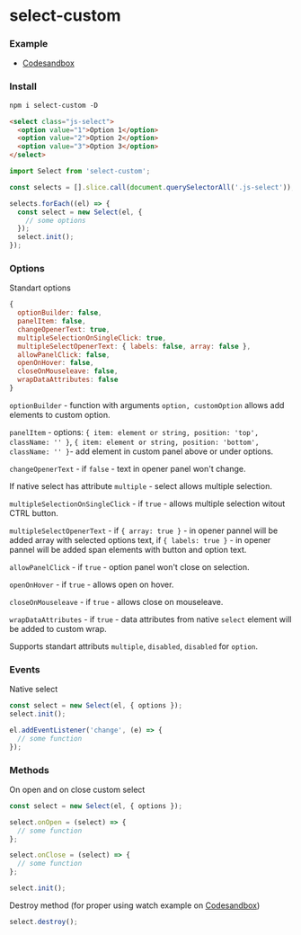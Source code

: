 # select-custom

### Example

  * [Codesandbox](https://codesandbox.io/s/krcji)

### Install

```html
npm i select-custom -D
```

```html
<select class="js-select">
  <option value="1">Option 1</option>
  <option value="2">Option 2</option>
  <option value="3">Option 3</option>
</select>
```

```js
import Select from 'select-custom';

const selects = [].slice.call(document.querySelectorAll('.js-select'));

selects.forEach((el) => {
  const select = new Select(el, {
    // some options
  });
  select.init();
});
```

### Options

Standart options
```js
{
  optionBuilder: false,
  panelItem: false,
  changeOpenerText: true,
  multipleSelectionOnSingleClick: true,
  multipleSelectOpenerText: { labels: false, array: false },
  allowPanelClick: false,
  openOnHover: false,
  closeOnMouseleave: false,
  wrapDataAttributes: false
}
```

`optionBuilder` - function with arguments `option, customOption` allows add elements to custom option.

`panelItem` - options: `{ item: element or string, position: 'top', className: '' }`, `{ item: element or string, position: 'bottom', className: '' }`- add element in custom panel above or under options.

`changeOpenerText` - if `false` - text in opener panel won't change.

If native select has attribute `multiple` - select allows multiple selection.

`multipleSelectionOnSingleClick` - if `true` - allows multiple selection witout CTRL button.

`multipleSelectOpenerText` - if `{ array: true }` - in opener pannel will be added array with selected options text, if `{ labels: true }` - in opener pannel will be added span elements with button and option text.

`allowPanelClick` - if `true` - option panel won't close on selection.

`openOnHover` - if `true` - allows open on hover.

`closeOnMouseleave` - if `true` - allows close on mouseleave.

`wrapDataAttributes` - if `true` - data attributes from native `select` element will be added to custom wrap.

Supports standart attributs `multiple`, `disabled`, `disabled` for `option`.

### Events

Native select
```js
const select = new Select(el, { options });
select.init();

el.addEventListener('change', (e) => {
  // some function
});

```

### Methods

On open and on close custom select
```js
const select = new Select(el, { options });

select.onOpen = (select) => {
  // some function
};

select.onClose = (select) => {
  // some function
};

select.init();

```
Destroy method (for proper using watch example on [Codesandbox](https://codesandbox.io/s/krcji))
```js
select.destroy();
```
